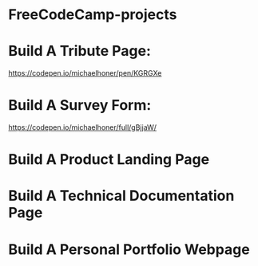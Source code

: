 # FreeCodeCamp-projects

# Build A Tribute Page:

https://codepen.io/michaelhoner/pen/KGRGXe

# Build A Survey Form:

https://codepen.io/michaelhoner/full/gBjjaW/

# Build A Product Landing Page

# Build A Technical Documentation Page

# Build A Personal Portfolio Webpage
